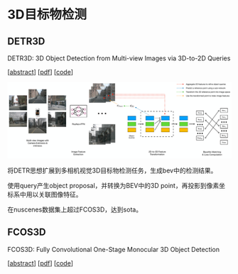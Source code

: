 <!--
 * @Date: 2022-01-09 11:17:34
 * @LastEditTime: 2022-01-09 21:22:18
 * @LastEditors: Li Xiang
 * @Description: 
 * @FilePath: \paper_notes\3d_object_detection.md
-->

# 3D目标物检测

## DETR3D

DETR3D: 3D Object Detection from Multi-view Images via 3D-to-2D Queries

[[abstract](https://arxiv.org/abs/2110.06922)]
[[pdf](https://arxiv.org/pdf/2104.10956)]
[[code](https://github.com/WangYueFt/detr3d)]

![](images/2022-01-09-12-45-38.png)

将DETR思想扩展到多相机视觉3D目标物检测任务，生成bev中的检测结果。

使用query产生object proposal，并转换为BEV中的3D point，再投影到像素坐标系中用以关联图像特征。

在nuscenes数据集上超过FCOS3D，达到sota。

## FCOS3D

FCOS3D: Fully Convolutional One-Stage Monocular 3D Object Detection

[[abstract](https://arxiv.org/abs/2104.10956)]
[[pdf](https://arxiv.org/pdf/2104.10956)]
[[code](https://github.com/open-mmlab/mmdetection3d/blob/master/configs/fcos3d/README.md)]
